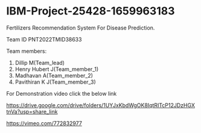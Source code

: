 # IBM-Project-25428-1659963183
Fertilizers Recommendation System For Disease Prediction.

Team ID PNT2022TMID38633

Team members:
  1. Dillip M(Team_lead)
  2. Henry Hubert J(Team_member_1)
  3. Madhavan A(Team_member_2)
  4. Pavithiran K J(Team_member_3)


For Demonstration video click the below link

https://drive.google.com/drive/folders/1UYJxKbdWgOK8IqtRITcP12JDzHGXtnVa?usp=share_link

https://vimeo.com/772832977
